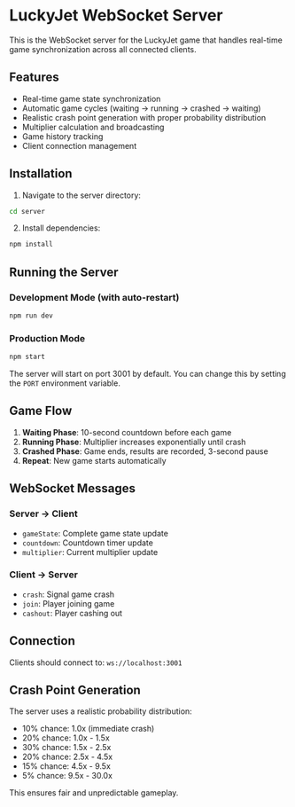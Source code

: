 # LuckyJet WebSocket Server

This is the WebSocket server for the LuckyJet game that handles real-time game synchronization across all connected clients.

## Features

- Real-time game state synchronization
- Automatic game cycles (waiting → running → crashed → waiting)
- Realistic crash point generation with proper probability distribution
- Multiplier calculation and broadcasting
- Game history tracking
- Client connection management

## Installation

1. Navigate to the server directory:
```bash
cd server
```

2. Install dependencies:
```bash
npm install
```

## Running the Server

### Development Mode (with auto-restart)
```bash
npm run dev
```

### Production Mode
```bash
npm start
```

The server will start on port 3001 by default. You can change this by setting the `PORT` environment variable.

## Game Flow

1. **Waiting Phase**: 10-second countdown before each game
2. **Running Phase**: Multiplier increases exponentially until crash
3. **Crashed Phase**: Game ends, results are recorded, 3-second pause
4. **Repeat**: New game starts automatically

## WebSocket Messages

### Server → Client
- `gameState`: Complete game state update
- `countdown`: Countdown timer update
- `multiplier`: Current multiplier update

### Client → Server
- `crash`: Signal game crash
- `join`: Player joining game
- `cashout`: Player cashing out

## Connection

Clients should connect to: `ws://localhost:3001`

## Crash Point Generation

The server uses a realistic probability distribution:
- 10% chance: 1.0x (immediate crash)
- 20% chance: 1.0x - 1.5x
- 30% chance: 1.5x - 2.5x
- 20% chance: 2.5x - 4.5x
- 15% chance: 4.5x - 9.5x
- 5% chance: 9.5x - 30.0x

This ensures fair and unpredictable gameplay.
